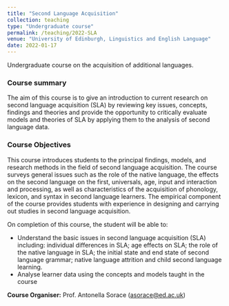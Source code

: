 ```yaml
---
title: "Second Language Acquisition"
collection: teaching
type: "Undergraduate course"
permalink: /teaching/2022-SLA
venue: "University of Edinburgh, Linguistics and English Language"
date: 2022-01-17
---
```


Undergraduate course on the acquisition of additional languages.

### Course summary
The aim of this course is to give an introduction to current research on second language acquisition (SLA) by reviewing key issues, concepts, findings and theories and provide the opportunity to critically evaluate models and theories of SLA by applying them to the analysis of second language data.

### Course Objectives
This course introduces students to the principal findings, models, and research methods in the field of second language acquisition. The course surveys general issues such as the role of the native language, the effects on the second language on the first, universals, age, input and interaction and processing, as well as characteristics of the acquisition of phonology, lexicon, and syntax in second language learners. The empirical component of the course provides students with experience in designing and carrying out studies in second language acquisition. 

On completion of this course, the student will be able to:
- Understand the basic issues in second language acquisition (SLA) including: individual differences in SLA; age effects on SLA; the role of the native language in SLA; the initial state and end state of second language grammar; native language attrition and child second language learning.
- Analyse learner data using the concepts and models taught in the course


**Course Organiser:** Prof. Antonella Sorace (asorace@ed.ac.uk)